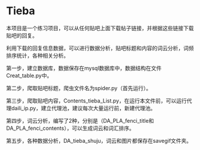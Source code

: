 # Tieba
本项目是一个练习项目，可以从任何贴吧上面下载帖子链接，并根据这些链接下载贴吧的回复。

利用下载的回复信息数据，可以进行数据分析，贴吧标题和内容的词云分析，词频排序统计，各种相关分析。

第一步，建立数据库，数据保存在mysql数据库中，数据结构在文件Creat_table.py中。

第二步，爬取贴吧标题，爬虫文件名为spider.py（首先运行）。

第三步，爬取贴吧内容，Contents_tieba_List.py，在运行本文件前，可以运行代理daili_ip.py，建立代理池，建议每次大量运行前，新建代理池。

第四步，词云分析，编写了2种，分别是（DA_PLA_fenci_title和DA_PLA_fenci_contents），可以生成词云和词汇排序。

第五步，各种数据分析，DA_tieba_shuju，词云和图片都保存在savegif文件夹。
